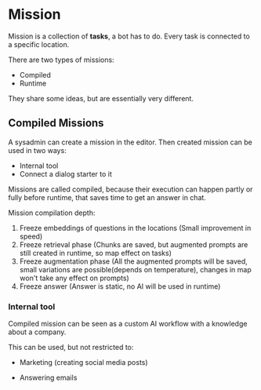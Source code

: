 # Mission

Mission is a collection of **tasks**, a bot has to do. Every task is connected to a specific location.

There are two types of missions:

- Compiled
- Runtime

They share some ideas, but are essentially very different.

## Compiled Missions

A sysadmin can create a mission in the editor. Then created mission can be used in two ways:

- Internal tool
- Connect a dialog starter to it

Missions are called compiled, because their execution can happen partly or fully before runtime, that saves time to get an answer in chat.

Mission compilation depth:

1. Freeze embeddings of questions in the locations (Small improvement in speed)
2. Freeze retrieval phase (Chunks are saved, but augmented prompts are still created in runtime, so map effect on tasks)
3. Freeze augmentation phase (All the augmented prompts will be saved, small variations are possible(depends on temperature), changes in map won't take any effect on prompts)
4. Freeze answer (Answer is static, no AI will be used in runtime)

### Internal tool

Compiled mission can be seen as a custom AI workflow with a knowledge about a company.

This can be used, but not restricted to:

- Marketing (creating social media posts)

- Answering emails
